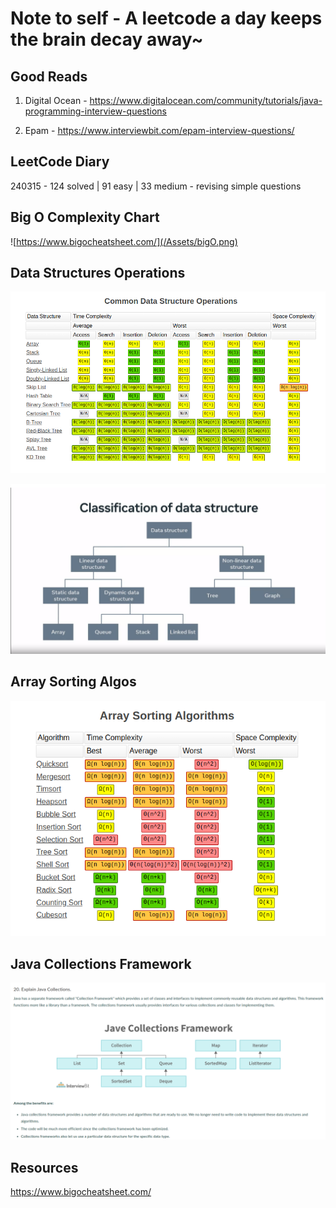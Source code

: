 # Note to self - A leetcode a day keeps the brain decay away~

## Good Reads

1. Digital Ocean - https://www.digitalocean.com/community/tutorials/java-programming-interview-questions

2. Epam - https://www.interviewbit.com/epam-interview-questions/

## LeetCode Diary

240315 - 124 solved | 91 easy | 33 medium - revising simple questions

## Big O Complexity Chart

![https://www.bigocheatsheet.com/](/Assets/bigO.png)


## Data Structures Operations
![alt text](/Assets/image-1.png)

![alt text](/Assets/dsclass.png)

## Array Sorting Algos
![alt text](/Assets/image-2.png)

## Java Collections Framework

![collections](/Assets/collection.png)

## Resources
https://www.bigocheatsheet.com/

